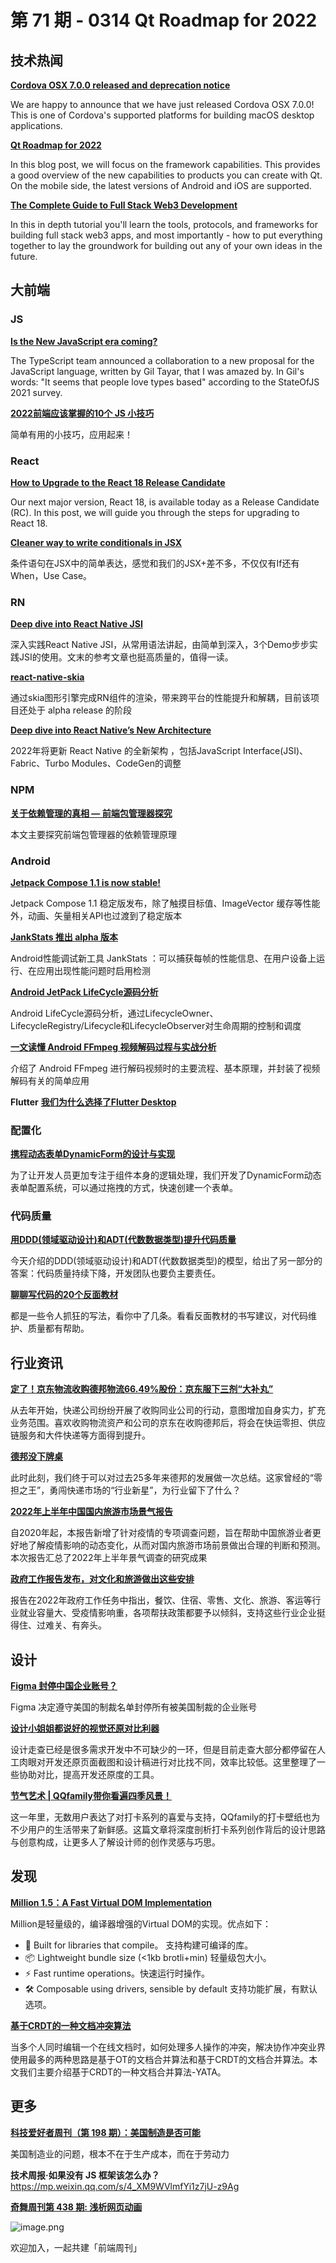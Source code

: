 # 第 71 期 - 0314 Qt Roadmap for 2022
## 技术热闻
[**Cordova OSX 7.0.0 released and deprecation notice**](https://cordova.apache.org/announcements/2022/03/09/osx-release-7.0.0.html)

We are happy to announce that we have just released Cordova OSX 7.0.0! This is one of Cordova's supported platforms for building macOS desktop applications.

[**Qt Roadmap for 2022**](https://www.qt.io/blog/qt-roadmap-for-2022)

In this blog post, we will focus on the framework capabilities. This provides a good overview of the new capabilities to products you can create with Qt. On the mobile side, the latest versions of Android and iOS are supported.

[**The Complete Guide to Full Stack Web3 Development**](https://dev.to/edge-and-node/the-complete-guide-to-full-stack-web3-development-4g74)

In this in depth tutorial you'll learn the tools, protocols, and frameworks for building full stack web3 apps, and most importantly - how to put everything together to lay the groundwork for building out any of your own ideas in the future.

## 大前端


### JS
[**Is the New JavaScript era coming?**](https://nodesource.com/blog/new-JavaScript-era-coming)

The TypeScript team announced a collaboration to a new proposal for the JavaScript language, written by Gil Tayar, that I was amazed by. In Gil's words: "It seems that people love types based" according to the StateOfJS 2021 survey.

[**2022前端应该掌握的10个 JS 小技巧**](https://juejin.cn/post/7072274726940311588)

简单有用的小技巧，应用起来！

### React
[**How to Upgrade to the React 18 Release Candidate**](https://reactjs.org/blog/2022/03/08/react-18-upgrade-guide.html)

Our next major version, React 18, is available today as a Release Candidate (RC). In this post, we will guide you through the steps for upgrading to React 18.

[**Cleaner way to write conditionals in JSX**](https://tech.trell.co/cleaner-way-to-write-conditionals-in-jsx-b13fb60b5792)

条件语句在JSX中的简单表达，感觉和我们的JSX+差不多，不仅仅有If还有When，Use Case。

### RN
[**Deep dive into React Native JSI**](https://engineering.teknasyon.com/deep-dive-into-react-native-jsi-5fbad4ea8f06)

深入实践React Native JSI，从常用语法讲起，由简单到深入，3个Demo步步实践JSI的使用。文末的参考文章也挺高质量的，值得一读。

[**react-native-skia**](https://github.com/shopify/react-native-skia)

通过skia图形引擎完成RN组件的渲染，带来跨平台的性能提升和解耦，目前该项目还处于 alpha release 的阶段

[**Deep dive into React Native’s New Architecture**](https://medium.com/coox-tech/deep-dive-into-react-natives-new-architecture-fb67ae615ccd)

2022年将更新 React Native 的全新架构 ，包括JavaScript Interface(JSI)、Fabric、Turbo Modules、CodeGen的调整

### NPM
[**关于依赖管理的真相 — 前端包管理器探究**](https://mp.weixin.qq.com/s/t6RZAKb6mXTfXl7XbpZ_vw)

本文主要探究前端包管理器的依赖管理原理

### Android
[**Jetpack Compose 1.1 is now stable!**](https://android-developers.googleblog.com/2022/02/jetpack-compose-11-now-stable.html)

Jetpack Compose 1.1 稳定版发布，除了触摸目标值、ImageVector 缓存等性能外，动画、矢量相关API也过渡到了稳定版本

[**JankStats 推出 alpha 版本**](https://mp.weixin.qq.com/s/-RzoGX9zpfsQgBtrKyn2ig)

Android性能调试新工具 JankStats ：可以捕获每帧的性能信息、在用户设备上运行、在应用出现性能问题时启用检测

[**Android JetPack LifeCycle源码分析**](https://juejin.cn/post/7073390714129743903)

Android LifeCycle源码分析，通过LifecycleOwner、LifecycleRegistry/Lifecycle和LifecycleObserver对生命周期的控制和调度

[**一文读懂 Android FFmpeg 视频解码过程与实战分析**](https://juejin.cn/post/7072198840035573790)

介绍了 Android FFmpeg 进行解码视频时的主要流程、基本原理，并封装了视频解码有关的简单应用

**Flutter**
[**我们为什么选择了Flutter Desktop**](https://mp.weixin.qq.com/s/oWDY64XVBp0tUz2edemkZw)


### 配置化
[**携程动态表单DynamicForm的设计与实现**](https://mp.weixin.qq.com/s/ngiGiaCGxLCjYWTUvnCn-w)

为了让开发人员更加专注于组件本身的逻辑处理，我们开发了DynamicForm动态表单配置系统，可以通过拖拽的方式，快速创建一个表单。

### 代码质量
[**用DDD(领域驱动设计)和ADT(代数数据类型)提升代码质量**](https://zhuanlan.zhihu.com/p/475789952)

今天介绍的DDD(领域驱动设计)和ADT(代数数据类型)的模型，给出了另一部分的答案：代码质量持续下降，开发团队也要负主要责任。

[**聊聊写代码的20个反面教材**](https://juejin.cn/post/7062334912476971044)

都是一些令人抓狂的写法，看你中了几条。看看反面教材的书写建议，对代码维护、质量都有帮助。

## 行业资讯


[**定了！京东物流收购德邦物流66.49%股份：京东服下三剂“大补丸”**](https://mp.weixin.qq.com/s/STculFDRAwRhmrrtSvQWDA)

从去年开始，快递公司纷纷开展了收购同业公司的行动，意图增加自身实力，扩充业务范围。喜欢收购物流资产和公司的京东在收购德邦后，将会在快运零担、供应链服务和大件快递等方面得到提升。

[**德邦没下牌桌**](https://mp.weixin.qq.com/s/a5Qx6z03ttCo6BK566ALag)

此时此刻，我们终于可以对过去25多年来德邦的发展做一次总结。这家曾经的“零担之王”，勇闯快递市场的“行业新星”，为行业留下了什么？

[**2022年上半年中国国内旅游市场景气报告**](https://mp.weixin.qq.com/s/Z-GoPisbQpBrNoJi6unHLw)

自2020年起，本报告新增了针对疫情的专项调查问题，旨在帮助中国旅游业者更好地了解疫情影响的动态变化，从而对国内旅游市场前景做出合理的判断和预测。本次报告汇总了2022年上半年景气调查的研究成果

[**政府工作报告发布，对文化和旅游做出这些安排**](https://mp.weixin.qq.com/s/ciAZ4dKVwCbkUQNJBFn1DA)

报告在2022年政府工作任务中指出，餐饮、住宿、零售、文化、旅游、客运等行业就业容量大、受疫情影响重，各项帮扶政策都要予以倾斜，支持这些行业企业挺得住、过难关、有奔头。

## 设计
[**Figma 封停中国企业账号？**](https://mp.weixin.qq.com/s/im146oQWXOMzi2wgsptXmA)

Figma 决定遵守美国的制裁名单封停所有被美国制裁的企业账号

[**设计小姐姐都说好的视觉还原对比利器**](https://mp.weixin.qq.com/s/YdLaDBT4Irbur6rjp28AUA)

设计走查已经是很多需求开发中不可缺少的一环，但是目前走查大部分都停留在人工肉眼对开发还原页面截图和设计稿进行对比找不同，效率比较低。这里整理了一些协助对比，提高开发还原度的工具。

[**节气艺术 | QQfamily带你看遍四季风景！**](https://mp.weixin.qq.com/s/VEa_pm5RxWZfQ7JHfMlnWA)

这一年里，无数用户表达了对打卡系列的喜爱与支持，QQfamily的打卡壁纸也为不少用户的生活带来了新鲜感。这篇文章将深度剖析打卡系列创作背后的设计思路与创意构成，让更多人了解设计师的创作灵感与巧思。

## 发现
[**Million 1.5：A Fast Virtual DOM Implementation**](https://github.com/aidenybai/million)

Million是轻量级的，编译器增强的Virtual DOM的实现。优点如下：

- 🦁 Built for libraries that compile。 支持构建可编译的库。
- 📦 Lightweight bundle size (<1kb brotli+min) 轻量级包大小。
- ⚡ Fast runtime operations。快速运行时操作。
- 🛠️ Composable using drivers, sensible by default    支持功能扩展，有默认选项。

[**基于CRDT的一种文档冲突算法**](https://juejin.cn/post/7064236095440961550)

当多个人同时编辑一个在线文档时，如何处理多人操作的冲突，解决协作冲突业界使用最多的两种思路是基于OT的文档合并算法和基于CRDT的文档合并算法。本文我们主要介绍基于CRDT的一种文档合并算法-YATA。

## 更多
[**科技爱好者周刊（第 198 期）：美国制造是否可能**](https://www.ruanyifeng.com/blog/2022/03/weekly-issue-198.html)

美国制造业的问题，根本不在于生产成本，而在于劳动力

**技术周报·如果没有 JS 框架该怎么办？**
https://mp.weixin.qq.com/s/4_XM9WVlmfYi1z7jU-z9Ag

[**奇舞周刊第 438 期: 浅析网页动画**](https://mp.weixin.qq.com/s/betC1qXyT41ryJsOaH3ZsQ)

![image.png](https://cdn.nlark.com/yuque/0/2020/png/85771/1605930034828-7fc81343-651f-4a15-8465-eebe5a23cf61.png#crop=0&crop=0&crop=1&crop=1&height=31&id=C5Hpa&margin=%5Bobject%20Object%5D&name=image.png&originHeight=90&originWidth=2186&originalType=binary&ratio=1&rotation=0&showTitle=false&size=14325&status=done&style=none&title=&width=746)


欢迎加入，一起共建「前端周刊」

